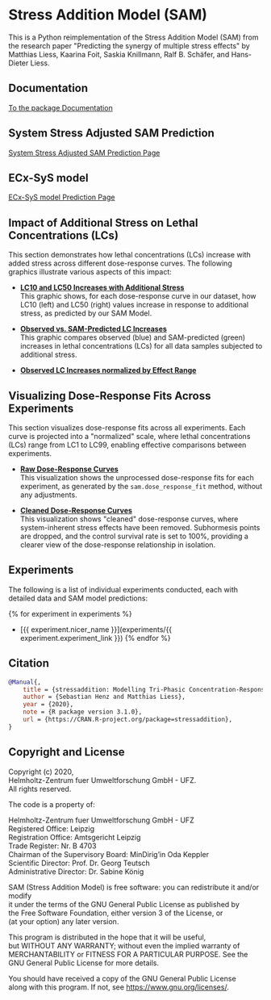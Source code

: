 # Stress Addition Model (SAM)


This is a Python reimplementation of the Stress Addition Model (SAM) from the research paper "Predicting the synergy of multiple stress effects" by Matthias Liess, Kaarina Foit, Saskia Knillmann, Ralf B. Schäfer, and Hans-Dieter Liess.

## Documentation

[To the package Documentation](https://ffhammer.github.io/sam_documentation/)

## System Stress Adjusted SAM Prediction
[System Stress Adjusted SAM Prediction Page](add_sys.md)

## ECx-SyS model
[ECx-SyS model Prediction Page](ecx_sys.md)

## Impact of Additional Stress on Lethal Concentrations (LCs)


This section demonstrates how lethal concentrations (LCs) increase with added stress across different dose-response curves. The following graphics illustrate various aspects of this impact:

- **[LC10 and LC50 Increases with Additional Stress](imgs/increase_in_lcs/different_curves.html)**  
  This graphic shows, for each dose-response curve in our dataset, how LC10 (left) and LC50 (right) values increase in response to additional stress, as predicted by our SAM Model.

- **[Observed vs. SAM-Predicted LC Increases](imgs/increase_in_lcs/lcs.html)**  
  This graphic compares observed (blue) and SAM-predicted (green) increases in lethal concentrations (LCs) for all data samples subjected to additional stress.

- **[Observed LC Increases normalized by Effect Range](imgs/increase_in_lcs/effect_range_normed_lcs.html)**  

## Visualizing Dose-Response Fits Across Experiments

This section visualizes dose-response fits across all experiments. Each curve is projected into a "normalized" scale, where lethal concentrations (LCs) range from LC1 to LC99, enabling effective comparisons between experiments.

- **[Raw Dose-Response Curves](imgs/dose_response_curves/raw_dosecurves.html)**  
  This visualization shows the unprocessed dose-response fits for each experiment, as generated by the `sam.dose_response_fit` method, without any adjustments.

- **[Cleaned Dose-Response Curves](imgs/dose_response_curves/cleaned_dosecurves.html)**  
  This visualization shows "cleaned" dose-response curves, where system-inherent stress effects have been removed. Subhormesis points are dropped, and the control survival rate is set to 100%, providing a clearer view of the dose-response relationship in isolation.

## Experiments

The following is a list of individual experiments conducted, each with detailed data and SAM model predictions:

{% for experiment in experiments %}
- [{{ experiment.nicer_name }}](experiments/{{ experiment.experiment_link }})
{% endfor %}

## Citation
```bibtex
@Manual{,
    title = {stressaddition: Modelling Tri-Phasic Concentration-Response Relationships},
    author = {Sebastian Henz and Matthias Liess},
    year = {2020},
    note = {R package version 3.1.0},
    url = {https://CRAN.R-project.org/package=stressaddition},
}
```


## Copyright and License

Copyright (c) 2020,  
Helmholtz-Zentrum fuer Umweltforschung GmbH - UFZ.  
All rights reserved.

The code is a property of:

Helmholtz-Zentrum fuer Umweltforschung GmbH - UFZ  
Registered Office: Leipzig  
Registration Office: Amtsgericht Leipzig  
Trade Register: Nr. B 4703  
Chairman of the Supervisory Board: MinDirig’in Oda Keppler  
Scientific Director: Prof. Dr. Georg Teutsch  
Administrative Director: Dr. Sabine König

SAM (Stress Addition Model) is free software: you can redistribute it and/or modify  
it under the terms of the GNU General Public License as published by  
the Free Software Foundation, either version 3 of the License, or  
(at your option) any later version.

This program is distributed in the hope that it will be useful,  
but WITHOUT ANY WARRANTY; without even the implied warranty of  
MERCHANTABILITY or FITNESS FOR A PARTICULAR PURPOSE. See the  
GNU General Public License for more details.

You should have received a copy of the GNU General Public License  
along with this program. If not, see <https://www.gnu.org/licenses/>.